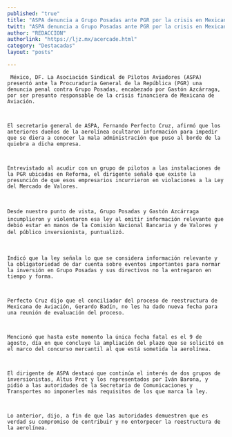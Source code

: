 ```yaml
---
published: "true"
title: "ASPA denuncia a Grupo Posadas ante PGR por la crisis en Mexicana"
twitt: "ASPA denuncia a Grupo Posadas ante PGR por la crisis en Mexicana"
author: "REDACCION"
authorlink: "https://ljz.mx/acercade.html"
category: "Destacadas"
layout: "posts"

---
```



  
     México, DF. La Asociación Sindical de Pilotos Aviadores (ASPA) presentó ante la Procuraduría General de la República (PGR) una denuncia penal contra Grupo Posadas, encabezado por Gastón Azcárraga, por ser presunto responsable de la crisis financiera de Mexicana de Aviación.
  
  
  
    El secretario general de ASPA, Fernando Perfecto Cruz, afirmó que los anteriores dueños de la aerolínea ocultaron información para impedir que se diera a conocer la mala administración que puso al borde de la quiebra a dicha empresa.
  
  
  
    Entrevistado al acudir con un grupo de pilotos a las instalaciones de la PGR ubicadas en Reforma, el dirigente señaló que existe la presunción de que esos empresarios incurrieron en violaciones a la Ley del Mercado de Valores.
  
  
  
    Desde nuestro punto de vista, Grupo Posadas y Gastón Azcárraga incumplieron y violentaron esa ley al omitir información relevante que debió estar en manos de la Comisión Nacional Bancaria y de Valores y del público inversionista, puntualizó.
  
  
  
    Indicó que la ley señala lo que se considera información relevante y la obligatoriedad de dar cuenta sobre eventos importantes para normar la inversión en Grupo Posadas y sus directivos no la entregaron en tiempo y forma.
  
  
  
    Perfecto Cruz dijo que el conciliador del proceso de reestructura de Mexicana de Aviación, Gerardo Badín, no les ha dado nueva fecha para una reunión de evaluación del proceso.
  
  
  
    Mencionó que hasta este momento la única fecha fatal es el 9 de agosto, día en que concluye la ampliación del plazo que se solicitó en el marco del concurso mercantil al que está sometida la aerolínea.
  
  
  
    El dirigente de ASPA destacó que continúa el interés de dos grupos de inversionistas, Altus Prot y los representados por Iván Barona, y pidió a las autoridades de la Secretaría de Comunicaciones y Transportes no imponerles más requisitos de los que marca la ley.
  
  
  
    Lo anterior, dijo, a fin de que las autoridades demuestren que es verdad su compromiso de contribuir y no entorpecer la reestructura de la aerolínea.
  

